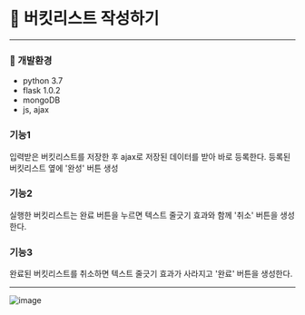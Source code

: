 # 📝 버킷리스트 작성하기

---

### 🔎 개발환경
- python 3.7
- flask 1.0.2
- mongoDB
- js, ajax

### 기능1
  입력받은 버킷리스트를 저장한 후 ajax로 저장된 데이터를 받아 바로 등록한다.
  등록된 버킷리스트 옆에 '완성' 버튼 생성
  
### 기능2
  실행한 버킷리스트는 완료 버튼을 누르면 텍스트 줄긋기 효과와 함께 '취소' 버튼을 생성한다.
  
### 기능3
  완료된 버킷리스트를 취소하면 텍스트 줄긋기 효과가 사라지고 '완료' 버튼을 생성한다.
  
  --------
  
  
  ![image](https://user-images.githubusercontent.com/44489399/188471073-c66dab6f-042a-4191-830c-af87a49cadbc.png)
